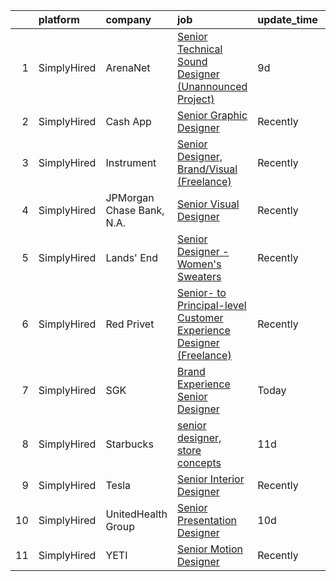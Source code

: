 

|    | platform    | company                   | job                                                                                                                                                                             | update_time   | location       |
|---:|:------------|:--------------------------|:--------------------------------------------------------------------------------------------------------------------------------------------------------------------------------|:--------------|:---------------|
|  1 | SimplyHired | ArenaNet                  | [Senior Technical Sound Designer (Unannounced Project)](https://www.simplyhired.com/job/kaIkK_Q8m1vYF_6Z_pCqeYTyzBffg--FumUbKk7oA1kHxrOCDZweog?q=senior+designer)               | 9d            | Bellevue, WA   |
|  2 | SimplyHired | Cash App                  | [Senior Graphic Designer](https://www.simplyhired.com/job/1_WG-tANTjuLdshh7PsH_cba5mF22oIRK7k7nXRKRFAfFCCHDd_BYQ?q=senior+designer)                                             | Recently      | New York, NY   |
|  3 | SimplyHired | Instrument                | [Senior Designer, Brand/Visual (Freelance)](https://www.simplyhired.com/job/6edob74V3FITU7s9Ye7NFoNrIiZ_eG0Ss3ypDdw3qPl7f3rvNGYwbA?q=senior+designer)                           | Recently      | Remote         |
|  4 | SimplyHired | JPMorgan Chase Bank, N.A. | [Senior Visual Designer](https://www.simplyhired.com/job/_ja3yElZkxCo9a6P07OpyyoDeZNVB6OWj7V98NUlrCstw2tBsSy4gA?q=senior+designer)                                              | Recently      | New York, NY   |
|  5 | SimplyHired | Lands' End                | [Senior Designer - Women's Sweaters](https://www.simplyhired.com/job/jisC-qdJXXK9LODO89-MBvra9pshK17lQNwSr3obGJ1BXuXgCQe4zw?q=senior+designer)                                  | Recently      | Dodgeville, WI |
|  6 | SimplyHired | Red Privet                | [Senior- to Principal-level Customer Experience Designer (Freelance)](https://www.simplyhired.com/job/BZDE4WrwUnNDVUJM9a3SKzoSjJhjnsmoh79WMQCi1TfU8HcBC_hnGw?q=senior+designer) | Recently      | Harrisburg, OR |
|  7 | SimplyHired | SGK                       | [Brand Experience Senior Designer](https://www.simplyhired.com/job/x4D3YyCfLJc9-ekhMHWCEYkiZ48WM4TExVVOfIwYyHEw5Vbs5XZmiA?q=senior+designer)                                    | Today         | Portland, OR   |
|  8 | SimplyHired | Starbucks                 | [senior designer, store concepts](https://www.simplyhired.com/job/UkOUeMP-z5Etov8UJauTGUN_akrbkw4tWCIzCqaYSypaZ33aEEpF8A?q=senior+designer)                                     | 11d           | Seattle, WA    |
|  9 | SimplyHired | Tesla                     | [Senior Interior Designer](https://www.simplyhired.com/job/MbbmXnUV5ToofDzBECP5R2SYE0YVhq-wu0fGx1XhOKmCd8XzV2StUA?q=senior+designer)                                            | Recently      | Austin, TX     |
| 10 | SimplyHired | UnitedHealth Group        | [Senior Presentation Designer](https://www.simplyhired.com/job/8dpJF5bFiiJP-jkCO0ll6ynUp55Otv7tBVqV9reFAMTiXRv54Wmf9A?q=senior+designer)                                        | 10d           | Minnetonka, MN |
| 11 | SimplyHired | YETI                      | [Senior Motion Designer](https://www.simplyhired.com/job/FERW5AzDvA83UwTFQnDYyXLakT_rA3tm2L0wQSHm3uQ43uUb9HLSpw?q=senior+designer)                                              | Recently      | Austin, TX     |